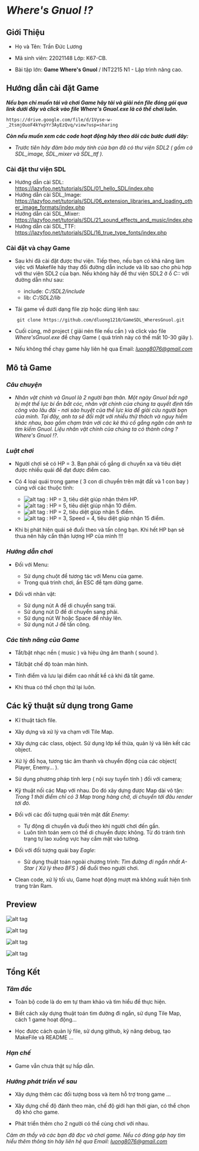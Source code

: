 # ***Where's Gnuol !?***

## **Giới Thiệu**

+ Họ và Tên: Trần Đức Lương

+ Mã sinh viên: 22021148    Lớp: K67-CB.

+ Bài tập lớn: **Game Where's Gnuol** / INT2215 N1 - Lập trình nâng cao.

## **Hướng dẫn cài đặt Game**

***Nếu bạn chỉ muốn tải và chơi Game hãy tải và giải nén file đóng gói qua link dưới đây và click vào file *Where's Gnuol.exe* là có thể chơi luôn.***
```
https://drive.google.com/file/d/1Vyse-w-_2tsmjOuoF4kYvpYr3AyEzQvq/view?usp=sharing
```
***Còn nếu muốn xem các code hoạt động hãy theo dõi các bước dưới đây:***

- *Trước tiên hãy đảm bảo máy tính của bạn đã có thư viện SDL2 ( gồm cả SDL_image, SDL_mixer và SDL_ttf ).*

### **Cài đặt thư viện SDL**

- Hướng dẫn cài SDL: https://lazyfoo.net/tutorials/SDL/01_hello_SDL/index.php
- Hướng dẫn cài SDL_Image: https://lazyfoo.net/tutorials/SDL/06_extension_libraries_and_loading_other_image_formats/index.php
- Hướng dẫn cài SDL_Mixer: https://lazyfoo.net/tutorials/SDL/21_sound_effects_and_music/index.php
- Hướng dẫn cài SDL_TTF: https://lazyfoo.net/tutorials/SDL/16_true_type_fonts/index.php

### **Cài đặt và chạy Game**

- Sau khi đã cài đặt được thư viện. Tiếp theo, nếu bạn có khả năng làm việc với Makefile hãy thay đổi đường dẫn include và lib sao cho phù hợp với thư viện SDL2 của bạn. Nếu không hãy để thư viện SDL2 ở ổ *C::* với đường dẫn như sau: 
    + include: *C:/SDL2/include* 
    + lib: *C:/SDL2/lib*

- Tải game về dưới dạng file zip hoặc dùng lệnh sau:
```
    git clone https://github.com/dluong1210/GameSDL_WheresGnuol.git
```

- Cuối cùng, mở project ( giải nén file nếu cần ) và click vào file *Where'sGnuol.exe* để chạy Game ( quá trình này có thế mất 10-30 giây ).

- Nếu không thế chạy game hãy liên hệ qua Email: *luong8076@gmail.com*

## **Mô tả Game**

### *Câu chuyện*

-    *Nhân vật chính và Gnuol là 2 người bạn thân. Một ngày Gnuol bất ngờ bị một thế lực bí ẩn bắt cóc, nhân vật chính của chúng ta quyết định tấn công vào lâu đài - nơi sào huyệt của thế lực kia để giải cứu người bạn của mình. Tại đây, anh ta sẽ đối mặt với nhiều thử thách và nguy hiểm khác nhau, bao gồm chạm trán với các kẻ thù cố gắng ngăn cản anh ta tìm kiếm Gnuol. Liệu nhân vật chính của chúng ta có thành công ? Where's Gnuol !?.*

### *Luật chơi*

- Người chơi sẽ có HP = 3. Bạn phải cố gắng di chuyển xa và tiêu diệt được nhiều quái để đạt được điểm cao.

- Có 4 loại quái trong game ( 3 con di chuyển trên mặt đất và 1 con bay ) cùng với các thuộc tính:
    + ![alt tag](https://github.com/dluong1210/GameSDL_WheresGnuol/blob/master/src/Texture/Enemy/enemy1.png) : HP = 3, tiêu diệt giúp nhận thêm HP.
    + ![alt tag](https://github.com/dluong1210/GameSDL_WheresGnuol/blob/master/src/Texture/Enemy/enemy2.png) : HP = 5, tiêu diệt giúp nhận 10 điểm.
    + ![alt tag](https://github.com/dluong1210/GameSDL_WheresGnuol/blob/master/src/Texture/Enemy/enemy3.png) : HP = 2, tiêu diệt giúp nhận 5 điểm.
    + ![alt tag](https://github.com/dluong1210/GameSDL_WheresGnuol/blob/master/src/Texture/Enemy/eagle4.png) : HP = 3, Speed = 4, tiêu diệt giúp nhận 15 điểm.

- Khi bị phát hiện quái sẽ đuổi theo và tấn công bạn. Khi hết HP bạn sẽ thua nên hãy cẩn thận lượng HP của mình !!!

### *Hướng dẫn chơi*

- Đối với Menu: 
    + Sử dụng chuột để tương tác với Menu của game.
    + Trong quá trình chơi, ấn ESC để tạm dừng game.

- Đối với nhân vật:
    + Sử dụng nút A để di chuyển sang trái.
    + Sử dụng nút D để di chuyển sang phải.
    + Sử dụng nút W hoặc Space để nhảy lên.
    + Sử dụng nút J để tấn công.

### *Các tính năng của Game*

- Tắt/bật nhạc nền ( music ) và hiệu ứng âm thanh ( sound ).

- Tắt/bật chế độ toàn màn hình.

- Tính điểm và lưu lại điểm cao nhất kể cả khi đã tắt game.

- Khi thua có thể chọn thử lại luôn.

## **Các kỹ thuật sử dụng trong Game**

- Kĩ thuật tách file.

- Xây dựng và xử lý va chạm với Tile Map.

- Xây dựng các class, object. Sử dụng lớp kế thừa, quản lý và liên kết các object.

- Xử lý đồ họa, tương tác âm thanh và chuyển động của các object( Player, Enemy... ).

- Sử dụng phương pháp tính lerp ( nội suy tuyến tính ) đối với camera;

- Kỹ thuật nối các Map với nhau. Do đó xây dựng được Map dài vô tận: *Trong 1 thời điểm chỉ có 3 Map trong hàng chờ, di chuyển tới đâu render tới đó.*

- Đối với các đối tượng quái trên mặt đất *Enemy*:
    + Tự động di chuyển và đuổi theo khi người chơi đến gần.
    + Luôn tính toán xem có thể di chuyển được không. Từ đó tránh tình trạng tự lao xuống vực hay cắm mặt vào tường.

- Đối với đối tượng quái bay *Eagle*:
    + Sử dụng thuật toán ngoài chương trình: *Tìm đường đi ngắn nhất A-Star ( Xử lý theo BFS )* để đuổi theo người chơi.

- Clean code, xử lý tối ưu, Game hoạt động mượt mà không xuất hiện tình trạng tràn Ram.

## **Preview**

![alt tag](https://github.com/dluong1210/GameSDL_WheresGnuol/blob/master/src/Texture/Preview/preview%20(2).png)

![alt tag](https://github.com/dluong1210/GameSDL_WheresGnuol/blob/master/src/Texture/Preview/preview%20(4).png)

![alt tag](https://github.com/dluong1210/GameSDL_WheresGnuol/blob/master/src/Texture/Preview/preview%20(1).png)

![alt tag](https://github.com/dluong1210/GameSDL_WheresGnuol/blob/master/src/Texture/Preview/preview%20(3).png)

## **Tổng Kết**

### *Tâm đắc*

- Toàn bộ code là do em tự tham khảo và tìm hiểu để thực hiện.

- Biết cách xây dựng thuật toán tìm đường đi ngắn, sử dụng Tile Map, cách 1 game hoạt động...

- Học được cách quản lý file, sử dụng github, kỹ năng debug, tạo MakeFile và README ...

### *Hạn chế*

- Game vẫn chưa thật sự hấp dẫn.

### *Hướng phát triển về sau*

- Xây dựng thêm các đối tượng boss và item hỗ trợ trong game ...

- Xây dựng chế độ đánh theo màn, chế độ giới hạn thời gian, có thể chọn độ khó cho game.

- Phát triển thêm cho 2 người có thể cùng chơi với nhau.

 *Cảm ơn thầy và các bạn đã đọc và chơi game. Nếu có đóng góp hay tìm hiểu thêm thông tin hãy liên hệ qua Email: luong8076@gmail.com*
